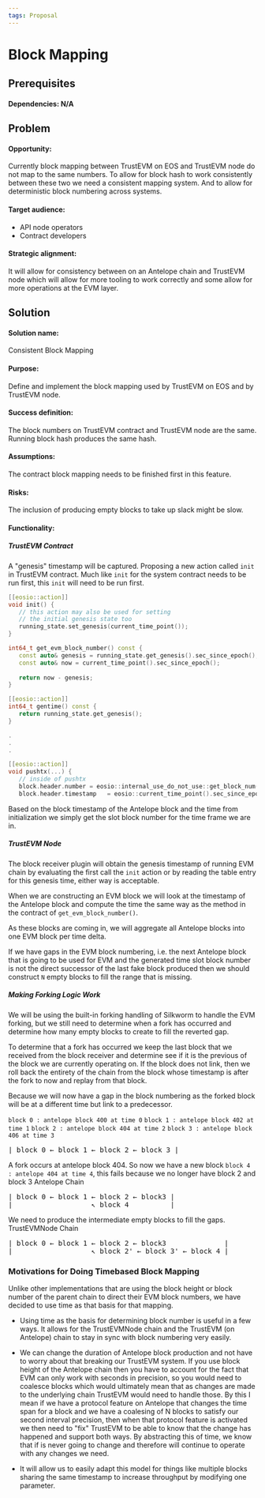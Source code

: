 ```yaml
---
tags: Proposal
---
```


# Block Mapping

## Prerequisites
#### Dependencies: N/A

## Problem

#### Opportunity:
Currently block mapping between TrustEVM on EOS and TrustEVM node do not map to the same numbers. To allow for block hash to work consistently between these two we need a consistent mapping system. And to allow for deterministic block numbering across systems.
#### Target audience:
- API node operators
- Contract developers
#### Strategic alignment:
It will allow for consistency between on an Antelope chain and TrustEVM node which will allow for more tooling to work correctly and some allow for more operations at the EVM layer. 

## Solution

#### Solution name:
Consistent Block Mapping
#### Purpose: 
Define and implement the block mapping used by TrustEVM on EOS and by TrustEVM node.
#### Success definition: 
The block numbers on TrustEVM contract and TrustEVM node are the same. Running block hash produces the same hash.
#### Assumptions:
The contract block mapping needs to be finished first in this feature.

#### Risks:
The inclusion of producing empty blocks to take up slack might be slow.
#### Functionality:

##### TrustEVM Contract
A "genesis" timestamp will be captured. Proposing a new action called `init` in TrustEVM contract. Much like `init` for the system contract needs to be run first, this `init` will need to be run first.

```c++
[[eosio::action]]
void init() {
   // this action may also be used for setting 
   // the initial genesis state too
   running_state.set_genesis(current_time_point());
}

int64_t get_evm_block_number() const {
   const auto& genesis = running_state.get_genesis().sec_since_epoch();
   const auto& now = current_time_point().sec_since_epoch();
   
   return now - genesis;
}

[[eosio::action]]
int64_t gentime() const {
   return running_state.get_genesis();
}

.
.
.

[[eosio::action]]
void pushtx(...) {
   // inside of pushtx
   block.header.number = eosio::internal_use_do_not_use::get_block_num();
   block.header.timestamp   = eosio::current_time_point().sec_since_epoch();
```
Based on the block timestamp of the Antelope block and the time from initialization we simply get the slot block number for the time frame we are in.

##### TrustEVM Node
The block receiver plugin will obtain the genesis timestamp of running EVM chain by evaluating the first call the `init` action or by reading the table entry for this genesis time, either way is acceptable.

When we are constructing an EVM block we will look at the timestamp of the Antelope block and compute the time the same way as the method in the contract of `get_evm_block_number()`.

As these blocks are coming in, we will aggregate all Antelope blocks into one EVM block per time delta.

If we have gaps in the EVM block numbering, i.e. the next Antelope block that is going to be used for EVM and the generated time slot block number is not the direct successor of the last fake block produced then we should construct `N` empty blocks to fill the range that is missing.

##### Making Forking Logic Work
We will be using the built-in forking handling of Silkworm to handle the EVM forking, but we still need to determine when a fork has occurred and determine how many empty blocks to create to fill the reverted gap.

To determine that a fork has occurred we keep the last block that we received from the block receiver and determine see if it is the previous of the block we are currently operating on.  If the block  does not link, then we roll back the entirety of the chain from the block whose timestamp is after the fork to now and replay from that block.

Because we will now have a gap in the block numbering as the forked block will be at a different time but link to a predecessor.

`block 0 : antelope block 400 at time 0`
`block 1 : antelope block 402 at time 1`
`block 2 : antelope block 404 at time 2`
`block 3 : antelope block 406 at time 3`

<pre>
| block 0 ← block 1 ← block 2 ← block 3 |
</pre>
A fork occurs at antelope block 404.
So now we have a new block `block 4 : antelope 404 at time 4`, this fails because we no longer have block 2 and block 3
Antelope Chain
<pre>
| block 0 ← block 1 ← block 2 ← block3 |
|                   ↖ block 4          |
</pre>

We need to produce the intermediate empty blocks to fill the gaps.
TrustEVMNode Chain
<pre>
| block 0 ← block 1 ← block 2 ← block3              |
|                   ↖ block 2' ← block 3' ← block 4 |
</pre>

### Motivations for Doing Timebased Block Mapping
Unlike other implementations that are using the block height or block number of the parent chain to direct their EVM block numbers, we have decided to use time as that basis for that mapping.

- Using time as the basis for determining block number is useful in a few ways. It allows for the TrustEVMNode chain and the TrustEVM (on Antelope) chain to stay in sync with block numbering very easily.

- We can change the duration of Antelope block production and not have to worry about that breaking our TrustEVM system.  If you use block height of the Antelope chain then you have to account for the fact that EVM can only work with seconds in precision, so you would need to coalesce blocks which would ultimately mean that as changes are made to the underlying chain TrustEVM would need to handle those.  By this I mean if we have a protocol feature on Antelope that changes the time span for a block and we have a coalesing of N blocks to satisfy our second interval precision, then when that protocol feature is activated we then need to "fix" TrustEVM to be able to know that the change has happened and support both ways.  By abstracting this of time, we know that if is never going to change and therefore will continue to operate with any changes we need.

- It will allow us to easily adapt this model for things like multiple blocks sharing the same timestamp to increase throughput by modifying one parameter.

